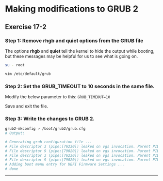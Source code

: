 # Making modifications to GRUB 2 
## Exercise 17-2


### Step 1: Remove **rhgb** and **quiet** options from the GRUB file

The options **rhgb** and **quiet** tell the kernel to hide the output while booting, but these messages may be helpful for us to see what is going on.

```bash
su - root 

vim /etc/default/grub
```


### Step 2: Set the GRUB_TIMEOUT to 10 seconds in the same file.

Modify the below parameter to this:
`GRUB_TIMEOUT=10`

Save and exit the file.


### Step 3: Write the changes to GRUB 2.

```bash
grub2-mkconfig > /boot/grub2/grub.cfg
# Output:

# Generating grub configuration file ...
# File descriptor 3 (pipe:[76230]) leaked on vgs invocation. Parent PID 13598: grub2-probe
# File descriptor 9 (pipe:[79020]) leaked on vgs invocation. Parent PID 13598: grub2-probe
# File descriptor 3 (pipe:[76230]) leaked on vgs invocation. Parent PID 13598: grub2-probe
# File descriptor 9 (pipe:[79020]) leaked on vgs invocation. Parent PID 13598: grub2-probe
# Adding boot menu entry for UEFI Firmware Settings ...
# done
```

---